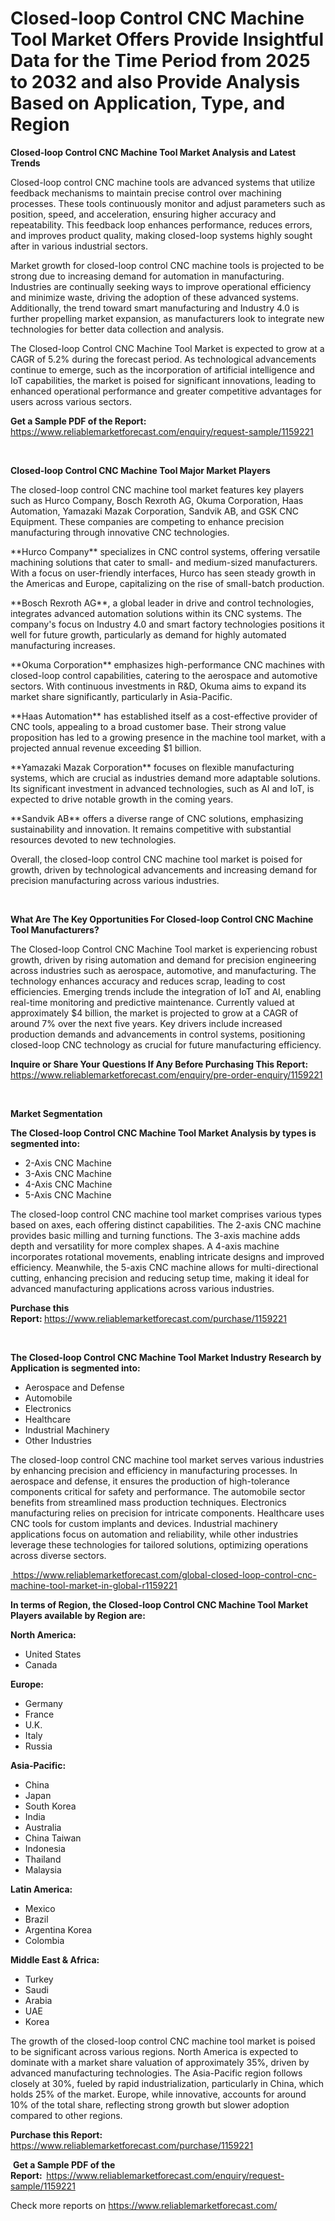 <p><h1>Closed-loop Control CNC Machine Tool Market Offers Provide Insightful Data for the Time Period from 2025 to 2032 and also Provide Analysis Based on Application, Type, and Region</h1></p><p><strong>Closed-loop Control CNC Machine Tool Market Analysis and Latest Trends</strong></p>
<p><p>Closed-loop control CNC machine tools are advanced systems that utilize feedback mechanisms to maintain precise control over machining processes. These tools continuously monitor and adjust parameters such as position, speed, and acceleration, ensuring higher accuracy and repeatability. This feedback loop enhances performance, reduces errors, and improves product quality, making closed-loop systems highly sought after in various industrial sectors.</p><p>Market growth for closed-loop control CNC machine tools is projected to be strong due to increasing demand for automation in manufacturing. Industries are continually seeking ways to improve operational efficiency and minimize waste, driving the adoption of these advanced systems. Additionally, the trend toward smart manufacturing and Industry 4.0 is further propelling market expansion, as manufacturers look to integrate new technologies for better data collection and analysis.</p><p>The Closed-loop Control CNC Machine Tool Market is expected to grow at a CAGR of 5.2% during the forecast period. As technological advancements continue to emerge, such as the incorporation of artificial intelligence and IoT capabilities, the market is poised for significant innovations, leading to enhanced operational performance and greater competitive advantages for users across various sectors.</p></p>
<p><strong>Get a Sample PDF of the Report:&nbsp;</strong> <a href="https://www.reliablemarketforecast.com/enquiry/request-sample/1159221?utm_campaign=2853&utm_medium=2&utm_source=Github&utm_content=ia&utm_term=22032025&utm_id=closed-loop-control-cnc-machine-tool">https://www.reliablemarketforecast.com/enquiry/request-sample/1159221</a></p>
<p>&nbsp;</p>
<p><strong>Closed-loop Control CNC Machine Tool Major Market Players</strong></p>
<p><p>The closed-loop control CNC machine tool market features key players such as Hurco Company, Bosch Rexroth AG, Okuma Corporation, Haas Automation, Yamazaki Mazak Corporation, Sandvik AB, and GSK CNC Equipment. These companies are competing to enhance precision manufacturing through innovative CNC technologies.</p><p>**Hurco Company** specializes in CNC control systems, offering versatile machining solutions that cater to small- and medium-sized manufacturers. With a focus on user-friendly interfaces, Hurco has seen steady growth in the Americas and Europe, capitalizing on the rise of small-batch production.</p><p>**Bosch Rexroth AG**, a global leader in drive and control technologies, integrates advanced automation solutions within its CNC systems. The company's focus on Industry 4.0 and smart factory technologies positions it well for future growth, particularly as demand for highly automated manufacturing increases.</p><p>**Okuma Corporation** emphasizes high-performance CNC machines with closed-loop control capabilities, catering to the aerospace and automotive sectors. With continuous investments in R&D, Okuma aims to expand its market share significantly, particularly in Asia-Pacific.</p><p>**Haas Automation** has established itself as a cost-effective provider of CNC tools, appealing to a broad customer base. Their strong value proposition has led to a growing presence in the machine tool market, with a projected annual revenue exceeding $1 billion.</p><p>**Yamazaki Mazak Corporation** focuses on flexible manufacturing systems, which are crucial as industries demand more adaptable solutions. Its significant investment in advanced technologies, such as AI and IoT, is expected to drive notable growth in the coming years.</p><p>**Sandvik AB** offers a diverse range of CNC solutions, emphasizing sustainability and innovation. It remains competitive with substantial resources devoted to new technologies.</p><p>Overall, the closed-loop control CNC machine tool market is poised for growth, driven by technological advancements and increasing demand for precision manufacturing across various industries.</p></p>
<p>&nbsp;</p>
<p><strong>What Are The Key Opportunities For Closed-loop Control CNC Machine Tool Manufacturers?</strong></p>
<p><p>The Closed-loop Control CNC Machine Tool market is experiencing robust growth, driven by rising automation and demand for precision engineering across industries such as aerospace, automotive, and manufacturing. The technology enhances accuracy and reduces scrap, leading to cost efficiencies. Emerging trends include the integration of IoT and AI, enabling real-time monitoring and predictive maintenance. Currently valued at approximately $4 billion, the market is projected to grow at a CAGR of around 7% over the next five years. Key drivers include increased production demands and advancements in control systems, positioning closed-loop CNC technology as crucial for future manufacturing efficiency.</p></p>
<p><strong>Inquire or Share Your Questions If Any Before Purchasing This Report:</strong> <a href="https://www.reliablemarketforecast.com/enquiry/pre-order-enquiry/1159221?utm_campaign=2853&utm_medium=2&utm_source=Github&utm_content=ia&utm_term=22032025&utm_id=closed-loop-control-cnc-machine-tool">https://www.reliablemarketforecast.com/enquiry/pre-order-enquiry/1159221</a></p>
<p>&nbsp;</p>
<p><strong>Market Segmentation</strong></p>
<p><strong>The Closed-loop Control CNC Machine Tool Market Analysis by types is segmented into:</strong></p>
<p><ul><li>2-Axis CNC Machine</li><li>3-Axis CNC Machine</li><li>4-Axis CNC Machine</li><li>5-Axis CNC Machine</li></ul></p>
<p><p>The closed-loop control CNC machine tool market comprises various types based on axes, each offering distinct capabilities. The 2-axis CNC machine provides basic milling and turning functions. The 3-axis machine adds depth and versatility for more complex shapes. A 4-axis machine incorporates rotational movements, enabling intricate designs and improved efficiency. Meanwhile, the 5-axis CNC machine allows for multi-directional cutting, enhancing precision and reducing setup time, making it ideal for advanced manufacturing applications across various industries.</p></p>
<p><strong>Purchase this Report:&nbsp;</strong><a href="https://www.reliablemarketforecast.com/purchase/1159221?utm_campaign=2853&utm_medium=2&utm_source=Github&utm_content=ia&utm_term=22032025&utm_id=closed-loop-control-cnc-machine-tool">https://www.reliablemarketforecast.com/purchase/1159221</a></p>
<p>&nbsp;</p>
<p><strong>The Closed-loop Control CNC Machine Tool Market Industry Research by Application is segmented into:</strong></p>
<p><ul><li>Aerospace and Defense</li><li>Automobile</li><li>Electronics</li><li>Healthcare</li><li>Industrial Machinery</li><li>Other Industries</li></ul></p>
<p><p>The closed-loop control CNC machine tool market serves various industries by enhancing precision and efficiency in manufacturing processes. In aerospace and defense, it ensures the production of high-tolerance components critical for safety and performance. The automobile sector benefits from streamlined mass production techniques. Electronics manufacturing relies on precision for intricate components. Healthcare uses CNC tools for custom implants and devices. Industrial machinery applications focus on automation and reliability, while other industries leverage these technologies for tailored solutions, optimizing operations across diverse sectors.</p></p>
<p><a href="https://www.reliablemarketforecast.com/global-closed-loop-control-cnc-machine-tool-market-in-global-r1159221?utm_campaign=2853&utm_medium=2&utm_source=Github&utm_content=ia&utm_term=22032025&utm_id=closed-loop-control-cnc-machine-tool">&nbsp;https://www.reliablemarketforecast.com/global-closed-loop-control-cnc-machine-tool-market-in-global-r1159221</a></p>
<p><strong>In terms of Region, the Closed-loop Control CNC Machine Tool Market Players available by Region are:</strong></p>
<p>
    <p> <strong> North America: </strong>
        <ul>
            <li>United States</li>
            <li>Canada</li>
        </ul>
        </p> 
    <p> <strong> Europe: </strong>
        <ul>
            <li>Germany</li>
            <li>France</li>
            <li>U.K.</li>
            <li>Italy</li>
            <li>Russia</li>
        </ul>
        </p> 
    <p> <strong> Asia-Pacific: </strong>
        <ul>
            <li>China</li>
            <li>Japan</li>
            <li>South Korea</li>
            <li>India</li>
            <li>Australia</li>
            <li>China Taiwan</li>
            <li>Indonesia</li>
            <li>Thailand</li>
            <li>Malaysia</li>
        </ul>
        </p> 
    <p> <strong> Latin America: </strong>
        <ul>
            <li>Mexico</li>
            <li>Brazil</li>
            <li>Argentina Korea</li>
            <li>Colombia</li>
        </ul>
        </p> 
    <p> <strong> Middle East & Africa: </strong>
        <ul>
            <li>Turkey</li>
            <li>Saudi</li>
            <li>Arabia</li>
            <li>UAE</li>
            <li>Korea</li>
        </ul>
    </p>
    </p>
<p><p>The growth of the closed-loop control CNC machine tool market is poised to be significant across various regions. North America is expected to dominate with a market share valuation of approximately 35%, driven by advanced manufacturing technologies. The Asia-Pacific region follows closely at 30%, fueled by rapid industrialization, particularly in China, which holds 25% of the market. Europe, while innovative, accounts for around 10% of the total share, reflecting strong growth but slower adoption compared to other regions.</p></p>
<p><strong>Purchase this Report: </strong><a href="https://www.reliablemarketforecast.com/purchase/1159221?utm_campaign=2853&utm_medium=2&utm_source=Github&utm_content=ia&utm_term=22032025&utm_id=closed-loop-control-cnc-machine-tool">https://www.reliablemarketforecast.com/purchase/1159221</a></p>
<p>&nbsp;<strong>Get a Sample PDF of the Report:&nbsp;&nbsp;</strong><a href="https://www.reliablemarketforecast.com/enquiry/request-sample/1159221?utm_campaign=2853&utm_medium=2&utm_source=Github&utm_content=ia&utm_term=22032025&utm_id=closed-loop-control-cnc-machine-tool">https://www.reliablemarketforecast.com/enquiry/request-sample/1159221</a></p>
<p><strong></strong></p>
<p>Check more reports on <a href="https://www.reliablemarketforecast.com/?utm_campaign=2853&utm_medium=2&utm_source=Github&utm_content=ia&utm_term=22032025&utm_id=closed-loop-control-cnc-machine-tool">https://www.reliablemarketforecast.com/</a></p>